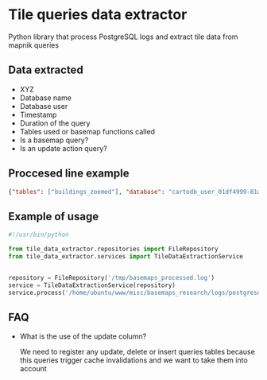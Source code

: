 # Tile queries data extractor
Python library that process PostgreSQL logs and extract tile data from mapnik queries

## Data extracted
- XYZ
- Database name
- Database user
- Timestamp
- Duration of the query
- Tables used or basemap functions called
- Is a basemap query?
- Is an update action query?

## Proccesed line example

```json
{"tables": ["buildings_zoomed"], "database": "cartodb_user_01df4999-81aa-4135-b460-1e5b8a7f7f79_db", "timestamp": "2017-02-09 08:19:13", "xyz": {"y": 8705.0, "x": 18900.0, "z": 15.0}, "update": false, "user": "cartodb_user_01df4999-81aa-4135-b460-1e5b8a7f7f79", "duration": "0.774", "basemaps": true}
```

## Example of usage

```python
#!/usr/bin/python

from tile_data_extractor.repositories import FileRepository
from tile_data_extractor.services import TileDataExtractionService


repository = FileRepository('/tmp/basemaps_processed.log')
service = TileDataExtractionService(repository)
service.process('/home/ubuntu/www/misc/basemaps_research/logs/postgresql_50mb.log')
```

## FAQ

- What is the use of the update column?

  We need to register any update, delete or insert queries tables because this
  queries trigger cache invalidations and we want to take them into account
 